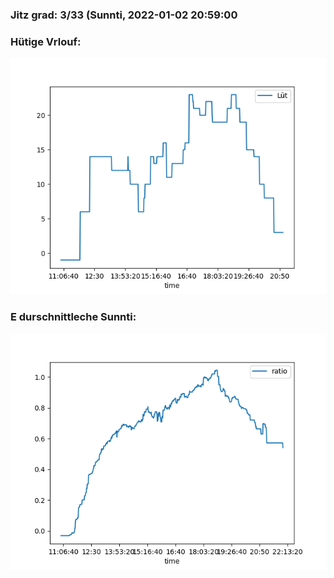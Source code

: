### Jitz grad: 3/33 (Sunnti, 2022-01-02 20:59:00

### Hütige Vrlouf:
![Graph](Today.png)

### E durschnittleche Sunnti:
![Graph](Sunnti.png)